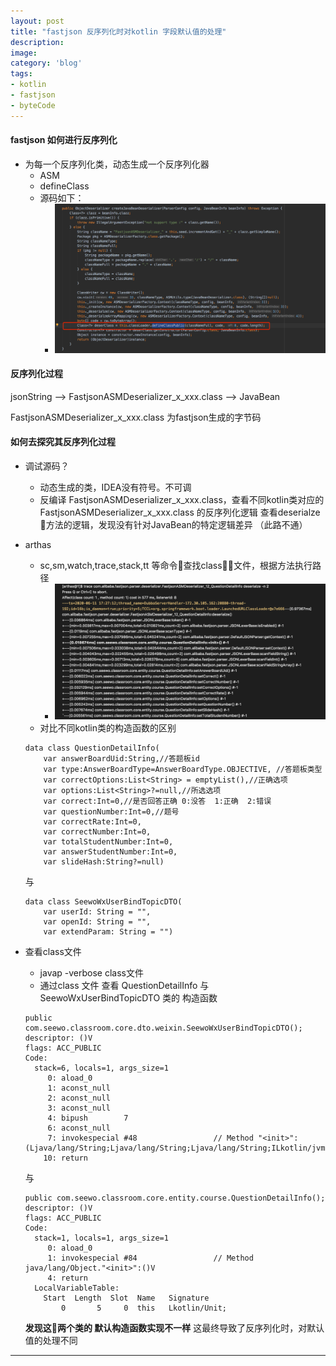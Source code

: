 ```yaml
---
layout: post
title: "fastjson 反序列化时对kotlin 字段默认值的处理"
description: 
image: 
category: 'blog'
tags:
- kotlin
- fastjson
- byteCode
---
```


#### fastjson 如何进行反序列化
- 为每一个反序列化类，动态生成一个反序列化器
    - ASM
    - defineClass
    - 源码如下：
        - ![](../assets/img/dynamic-class.png)

#### 反序列化过程
jsonString ——> FastjsonASMDeserializer_x_xxx.class ——> JavaBean

FastjsonASMDeserializer_x_xxx.class 为fastjson生成的字节码

#### 如何去探究其反序列化过程
- 调试源码？
    - 动态生成的类，IDEA没有符号。不可调  
    - 反编译 FastjsonASMDeserializer_x_xxx.class，查看不同kotlin类对应的 FastjsonASMDeserializer_x_xxx.class 的反序列化逻辑 
    查看deserialze 方法的逻辑，发现没有针对JavaBean的特定逻辑差异 （此路不通）
- arthas
    - sc,sm,watch,trace,stack,tt  等命令查找class文件，根据方法执行路径  
        - ![](../assets/img/trace-fastjson.png)
    - 对比不同kotlin类的构造函数的区别
    ```
    data class QuestionDetailInfo(
        var answerBoardUid:String,//答题板id
        var type:AnswerBoardType=AnswerBoardType.OBJECTIVE, //答题板类型
        var correctOptions:List<String> = emptyList(),//正确选项
        var options:List<String>?=null,//所选选项
        var correct:Int=0,//是否回答正确 0:没答  1:正确  2:错误
        var questionNumber:Int=0,//题号
        var correctRate:Int=0,
        var correctNumber:Int=0,
        var totalStudentNumber:Int=0,
        var answerStudentNumber:Int=0,
        var slideHash:String?=null) 
    ```    
    与
    ```
    data class SeewoWxUserBindTopicDTO(
        var userId: String = "",
        var openId: String = "",
        var extendParam: String = "")
    ```


- 查看class文件
    - javap -verbose class文件
    - 通过class 文件 查看 QuestionDetailInfo 与 SeewoWxUserBindTopicDTO 类的 构造函数

    ```
    public com.seewo.classroom.core.dto.weixin.SeewoWxUserBindTopicDTO();
    descriptor: ()V
    flags: ACC_PUBLIC
    Code:
      stack=6, locals=1, args_size=1
         0: aload_0
         1: aconst_null
         2: aconst_null
         3: aconst_null
         4: bipush        7
         6: aconst_null
         7: invokespecial #48                 // Method "<init>":(Ljava/lang/String;Ljava/lang/String;Ljava/lang/String;ILkotlin/jvm/internal/DefaultConstructorMarker;)V
        10: return

    ```
    
    与

    ```   
    public com.seewo.classroom.core.entity.course.QuestionDetailInfo();
    descriptor: ()V
    flags: ACC_PUBLIC
    Code:
      stack=1, locals=1, args_size=1
         0: aload_0
         1: invokespecial #84                 // Method java/lang/Object."<init>":()V
         4: return
      LocalVariableTable:
        Start  Length  Slot  Name   Signature
            0       5     0  this   Lkotlin/Unit;
    ```
       
    **发现这两个类的 默认构造函数实现不一样** 这最终导致了反序列化时，对默认值的处理不同
    



-----
